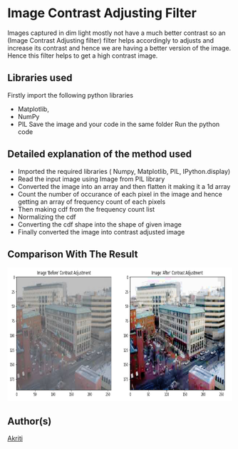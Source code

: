 # Image Contrast Adjusting Filter

Images captured in dim light mostly not have a much better contrast so an (Image Contrast Adjusting filter) filter helps accordingly to adjusts and increase its contrast and hence we are having a better version of the image. Hence this filter helps to get a high contrast image.

## Libraries used
Firstly import the following python libraries 
* Matplotlib,
* NumPy
* PIL
Save the image and your code in the same folder
Run the python code

## Detailed explanation of the method used

* Imported the required libraries ( Numpy, Matplotlib, PIL, IPython.display)
* Read the input image using Image from PIL library
* Converted the image into an array and then flatten it making it a 1d array
* Count the number of occurance of each pixel in the image and hence getting an array of frequency count of each pixels
* Then making cdf from the frequency count list 
* Normalizing the cdf
* Converting the cdf shape into the shape of given image
* Finally converted the image into contrast adjusted image

## Comparison With The Result 
<img src="Images/Result.jpg" height="300px">

## Author(s)
[Akriti](https://github.com/A-kriti)
